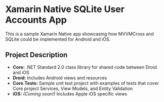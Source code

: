 # Xamarin Native SQLite User Accounts App

This is a sample Xamarin Native app showcasing how MVVMCross and SQLite could be implemented for Android and iOS.

## Project Description
- **Core:** .NET Standard 2.0 class library for shared code between Droid and iOS
- **Droid:** Includes Android views and resources
- **Core.Tests:** Sample unit test project with examples of tests that cover Core project Services, View Models, and Entity Validation
- **iOS:** *(Coming soon!)* Includes Apple iOS specific views
